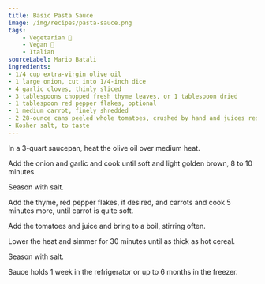 ```yaml
---
title: Basic Pasta Sauce
image: /img/recipes/pasta-sauce.png
tags:
    - Vegetarian 🌿
    - Vegan 🌱
    - Italian
sourceLabel: Mario Batali
ingredients:
- 1/4 cup extra-virgin olive oil
- 1 large onion, cut into 1/4-inch dice
- 4 garlic cloves, thinly sliced
- 3 tablespoons chopped fresh thyme leaves, or 1 tablespoon dried
- 1 tablespoon red pepper flakes, optional
- 1 medium carrot, finely shredded
- 2 28-ounce cans peeled whole tomatoes, crushed by hand and juices reserved
- Kosher salt, to taste
---
```


In a 3-quart saucepan, heat the olive oil over medium heat. 

Add the onion and garlic and cook until soft and light golden brown, 8 to 10 minutes. 

Season with salt. 

Add the thyme, red pepper flakes, if desired, and carrots and cook 5 minutes more, until carrot is quite soft. 

Add the tomatoes and juice and bring to a boil, stirring often. 

Lower the heat and simmer for 30 minutes until as thick as hot cereal. 

Season with salt. 

Sauce holds 1 week in the refrigerator or up to 6 months in the freezer.